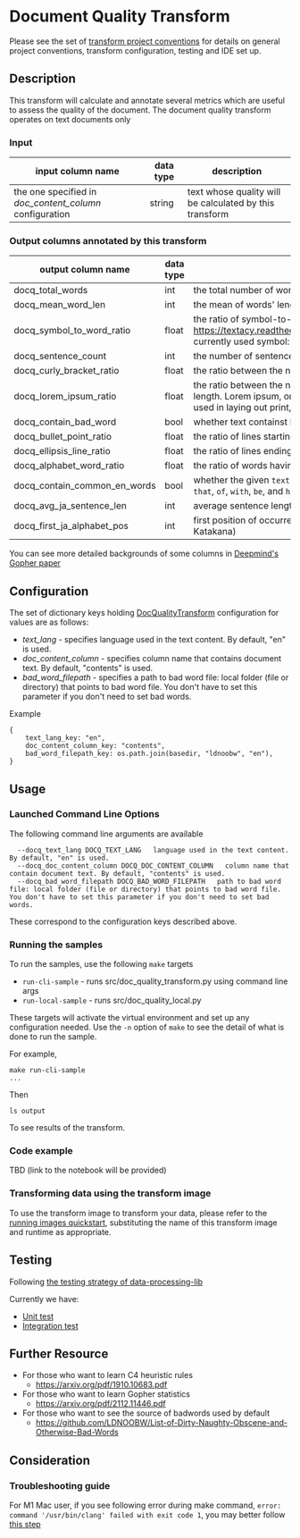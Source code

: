 # Document Quality Transform 

Please see the set of
[transform project conventions](../../../README.md#transform-project-conventions)
for details on general project conventions, transform configuration,
testing and IDE set up.

## Description 
This transform will calculate and annotate several metrics which are useful to assess the quality of the document.
The document quality transform operates on text documents only

### Input 

| input column name | data type | description |
|-|-|-|
| the one specified in _doc_content_column_ configuration | string | text whose quality will be calculated by this transform |

### Output columns annotated by this transform

| output column name | data type | description | supported language |
|-|-|-|-|
| docq_total_words | int | the total number of words | ALL |
| docq_mean_word_len | int | the mean of words' lengths | ALL |
| docq_symbol_to_word_ratio | float | the ratio of symbol-to-word ratio (Reference for symbols like emojis: https://textacy.readthedocs.io/en/0.11.0/api_reference/preprocessing.html, currently used symbol: `#`, `...`) | ALL |
| docq_sentence_count | int | the number of sentences | ALL |
| docq_curly_bracket_ratio | float | the ratio between the number of occurrences of `{` or `}` over the text length | ALL |
| docq_lorem_ipsum_ratio | float | the ratio between the number of occurrences of `lorem ipsum` over the text length. Lorem ipsum, or lipsum as it is sometimes known, is dummy text used in laying out print, graphic or web designs. | ALL |
| docq_contain_bad_word | bool | whether text containst bad words | ALL |
| docq_bullet_point_ratio | float | the ratio of lines starting with a bullet point | ALL |
| docq_ellipsis_line_ratio | float | the ratio of lines ending with an ellipsis | ALL |
| docq_alphabet_word_ratio | float | the ratio of words having at least one alphabetic character | ALL |
| docq_contain_common_en_words | bool | whether the given `text` contains common English words like `the`, `and`, `to`, `that`, `of`, `with`, `be`, and `have`| ALL |
| docq_avg_ja_sentence_len | int | average sentence length for an input text, inspired by an OSS HojiChar. | ja |
| docq_first_ja_alphabet_pos | int | first position of occurrence of Japanese alphabets (i.e., Hiragana or Katakana) | ja |

You can see more detailed backgrounds of some columns in [Deepmind's Gopher paper](https://arxiv.org/pdf/2112.11446.pdf)

## Configuration

The set of dictionary keys holding [DocQualityTransform](src/doc_quality_transform.py) 
configuration for values are as follows:

* _text_lang_ - specifies language used in the text content. By default, "en" is used.
* _doc_content_column_ - specifies column name that contains document text. By default, "contents" is used.
* _bad_word_filepath_ - specifies a path to bad word file: local folder (file or directory) that points to bad word file. You don't have to set this parameter if you don't need to set bad words.

Example
```
{
    text_lang_key: "en",
    doc_content_column_key: "contents",
    bad_word_filepath_key: os.path.join(basedir, "ldnoobw", "en"),
}
```

## Usage

### Launched Command Line Options 
The following command line arguments are available
```
  --docq_text_lang DOCQ_TEXT_LANG   language used in the text content. By default, "en" is used.
  --docq_doc_content_column DOCQ_DOC_CONTENT_COLUMN   column name that contain document text. By default, "contents" is used.
  --docq_bad_word_filepath DOCQ_BAD_WORD_FILEPATH   path to bad word file: local folder (file or directory) that points to bad word file. You don't have to set this parameter if you don't need to set bad words.
```
These correspond to the configuration keys described above.

### Running the samples
To run the samples, use the following `make` targets

* `run-cli-sample` - runs src/doc_quality_transform.py using command line args
* `run-local-sample` - runs src/doc_quality_local.py

These targets will activate the virtual environment and set up any configuration needed.
Use the `-n` option of `make` to see the detail of what is done to run the sample.

For example, 
```shell
make run-cli-sample
...
```
Then 
```shell
ls output
```
To see results of the transform.

### Code example

TBD (link to the notebook will be provided)

### Transforming data using the transform image

To use the transform image to transform your data, please refer to the 
[running images quickstart](../../../../doc/quick-start/run-transform-image.md),
substituting the name of this transform image and runtime as appropriate.

## Testing

Following [the testing strategy of data-processing-lib](../../../../data-processing-lib/doc/transform-testing.md)

Currently we have:
- [Unit test](test/test_doc_quality_python.py)
- [Integration test](test/test_doc_quality.py)


## Further Resource

- For those who want to learn C4 heuristic rules
  - https://arxiv.org/pdf/1910.10683.pdf
- For those who want to learn Gopher statistics
  - https://arxiv.org/pdf/2112.11446.pdf
- For those who want to see the source of badwords used by default
  - https://github.com/LDNOOBW/List-of-Dirty-Naughty-Obscene-and-Otherwise-Bad-Words


## Consideration

### Troubleshooting guide

For M1 Mac user, if you see following error during make command, `error: command '/usr/bin/clang' failed with exit code 1`, you may better follow [this step](https://freeman.vc/notes/installing-fasttext-on-an-m1-mac)